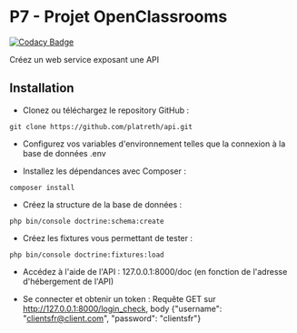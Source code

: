# P7 - Projet OpenClassrooms

[![Codacy Badge](https://api.codacy.com/project/badge/Grade/fbd99af55506498c821bc46eb2629ecd)](https://app.codacy.com/manual/platreth/api?utm_source=github.com&utm_medium=referral&utm_content=platreth/api&utm_campaign=Badge_Grade_Dashboard)

Créez un web service exposant une API

## Installation

*   Clonez ou téléchargez le repository GitHub :
```system
git clone https://github.com/platreth/api.git
```
*   Configurez vos variables d'environnement telles que la connexion à la base de données .env

*   Installez les dépendances avec Composer :
```system
composer install
```

*   Créez la structure de la base de données :
```system
php bin/console doctrine:schema:create
```

*   Créez les fixtures vous permettant de tester :
```system
php bin/console doctrine:fixtures:load
```

*   Accédez à l'aide de l'API :
127.0.0.1:8000/doc (en fonction de l'adresse d'hébergement de l'API)

*   Se connecter et obtenir un token :
Requête GET sur http://127.0.0.1:8000/login_check, body {"username": "clientsfr@client.com", "password": "clientsfr"}
